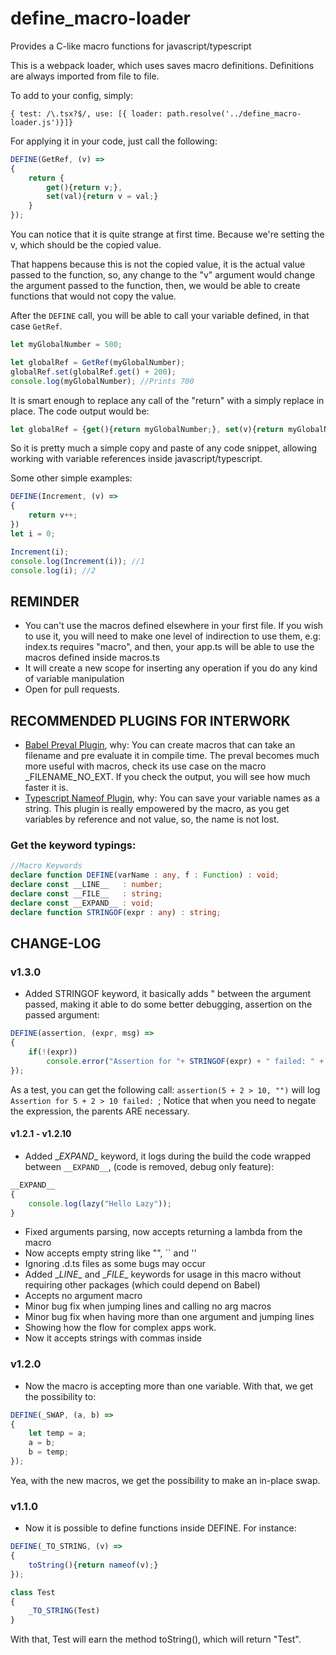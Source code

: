 # define_macro-loader
Provides a C-like macro functions for javascript/typescript

This is a webpack loader, which uses saves macro definitions. Definitions are always imported from file to file.

To add to your config, simply:

`{ test: /\.tsx?$/, use: [{ loader: path.resolve('../define_macro-loader.js')}]}`

For applying it in your code, just call the following:

```ts
DEFINE(GetRef, (v) =>
{
    return {
        get(){return v;},
        set(val){return v = val;}
    }
});
```

You can notice that it is quite strange at first time. Because we're setting the v, which should be the copied value.

That happens because this is not the copied value, it is the actual value passed to the function, so, any change to the "v" argument would change the argument passed to the function, then, we would be able to create
functions that would not copy the value.

After the `DEFINE` call, you will be able to call your variable defined, in that case `GetRef`.

```ts
let myGlobalNumber = 500;

let globalRef = GetRef(myGlobalNumber);
globalRef.set(globalRef.get() + 200);
console.log(myGlobalNumber); //Prints 700
```

It is smart enough to replace any call of the "return" with a simply replace in place.
The code output would be:

```ts
let globalRef = {get(){return myGlobalNumber;}, set(v){return myGlobalNumber = v;}};
```

So it is pretty much a simple copy and paste of any code snippet, allowing working with variable references inside javascript/typescript.

Some other simple examples:

```ts
DEFINE(Increment, (v) =>
{
    return v++;
})
let i = 0;

Increment(i);
console.log(Increment(i)); //1
console.log(i); //2

```

## REMINDER
-   You can't use the macros defined elsewhere in your first file. If you wish to use it, you will need to
make one level of indirection to use them, e.g: index.ts requires "macro", and then, your app.ts will be able
to use the macros defined inside macros.ts
-   It will create a new scope for inserting any operation if you do any kind of variable manipulation
-   Open for pull requests.

## RECOMMENDED PLUGINS FOR INTERWORK

-   [Babel Preval Plugin](https://www.npmjs.com/package/babel-plugin-preval), why: You can create macros that can take an filename and pre evaluate it in compile time. The preval becomes much more useful with macros, check its use case on the macro _FILENAME_NO_EXT. If you check the output, you will see how much faster it is.
-   [Typescript Nameof Plugin](https://www.npmjs.com/package/babel-plugin-ts-nameof), why: You can save your variable names as a string. This plugin is really empowered by the macro, as you get variables by reference and not value, so, the name is not lost.



### Get the keyword typings:
```ts
//Macro Keywords
declare function DEFINE(varName : any, f : Function) : void;
declare const __LINE__   : number;
declare const __FILE__   : string;
declare const __EXPAND__ : void;
declare function STRINGOF(expr : any) : string;
```


## CHANGE-LOG

### v1.3.0
- Added STRINGOF keyword, it basically adds " between the argument passed, making it able to do some better debugging, assertion on the passed argument:

```js
DEFINE(assertion, (expr, msg) =>
{
    if(!(expr))
        console.error("Assertion for "+ STRINGOF(expr) + " failed: " + msg)
});
```
As a test, you can get the following call: `assertion(5 + 2 > 10, "")` will log `Assertion for 5 + 2 > 10 failed: `;
Notice that when you need to negate the expression, the parents ARE necessary.

#### v1.2.1 - v1.2.10

- Added \__EXPAND__ keyword, it logs during the build the code wrapped between `__EXPAND__`, (code is removed, debug only feature):
```js
__EXPAND__
{
    console.log(lazy("Hello Lazy"));
}
```
- Fixed arguments parsing, now accepts returning a lambda from the macro
- Now accepts empty string like "", `` and ''
- Ignoring .d.ts files as some bugs may occur
- Added \__LINE__ and \__FILE__ keywords for usage in this macro without requiring other packages (which could depend on Babel)
- Accepts no argument macro
- Minor bug fix when jumping lines and calling no arg macros
- Minor bug fix when having more than one argument and jumping lines
- Showing how the flow for complex apps work.
- Now it accepts strings with commas inside

### v1.2.0

- Now the macro is accepting more than one variable. With that, we get the possibility to:

```ts
DEFINE(_SWAP, (a, b) =>
{
    let temp = a;
    a = b;
    b = temp;
});
```
Yea, with the new macros, we get the possibility to make an in-place swap.


### v1.1.0

- Now it is possible to define functions inside DEFINE. For instance:

```ts
DEFINE(_TO_STRING, (v) =>
{
    toString(){return nameof(v);}
});

class Test
{
    _TO_STRING(Test)
}
```

With that, Test will earn the method toString(), which will return "Test".